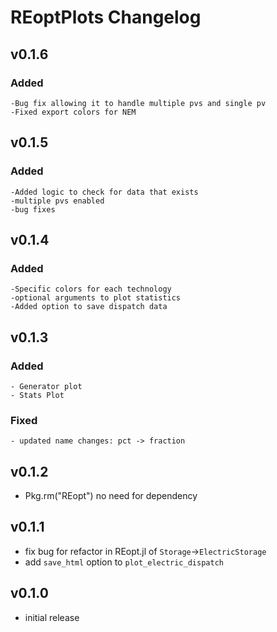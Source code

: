 # REoptPlots Changelog

## v0.1.6
### Added
    -Bug fix allowing it to handle multiple pvs and single pv
    -Fixed export colors for NEM
    
## v0.1.5
### Added
    -Added logic to check for data that exists
    -multiple pvs enabled
    -bug fixes
    
## v0.1.4
### Added
    -Specific colors for each technology
    -optional arguments to plot statistics
    -Added option to save dispatch data

## v0.1.3
### Added
    - Generator plot
    - Stats Plot
### Fixed
    - updated name changes: pct -> fraction

## v0.1.2
- Pkg.rm("REopt") no need for dependency

## v0.1.1
- fix bug for refactor in REopt.jl of `Storage`->`ElectricStorage`
- add `save_html` option to `plot_electric_dispatch`

## v0.1.0
- initial release
